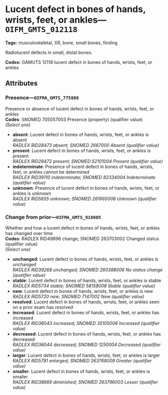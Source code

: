 # Lucent defect in bones of hands, wrists, feet, or ankles—`OIFM_GMTS_012118`

**Tags:** musculoskeletal, XR, bone, small bones, finding

Radiolucent defects in small, distal bones.

**Codes:** GAMUTS 12118 lucent defect in bones of hands, wrists, feet, or ankles

## Attributes

### Presence—`OIFMA_GMTS_775886`

Presence or absence of lucent defect in bones of hands, wrists, feet, or ankles  
**Codes**: SNOMED 705057003 Presence (property) (qualifier value)  
*(Select one)*

- **absent**: Lucent defect in bones of hands, wrists, feet, or ankles is absent  
_RADLEX RID28473 absent; SNOMED 2667000 Absent (qualifier value)_
- **present**: Lucent defect in bones of hands, wrists, feet, or ankles is present  
_RADLEX RID28472 present; SNOMED 52101004 Present (qualifier value)_
- **indeterminate**: Presence of lucent defect in bones of hands, wrists, feet, or ankles cannot be determined  
_RADLEX RID39110 indeterminate; SNOMED 82334004 Indeterminate (qualifier value)_
- **unknown**: Presence of lucent defect in bones of hands, wrists, feet, or ankles is unknown  
_RADLEX RID5655 unknown; SNOMED 261665006 Unknown (qualifier value)_

### Change from prior—`OIFMA_GMTS_918005`

Whether and how a lucent defect in bones of hands, wrists, feet, or ankles has changed over time  
**Codes**: RADLEX RID49896 change; SNOMED 263703002 Changed status (qualifier value)  
*(Select one)*

- **unchanged**: Lucent defect in bones of hands, wrists, feet, or ankles is unchanged  
_RADLEX RID39268 unchanged; SNOMED 260388006 No status change (qualifier value)_
- **stable**: Lucent defect in bones of hands, wrists, feet, or ankles is stable  
_RADLEX RID5734 stable; SNOMED 58158008 Stable (qualifier value)_
- **new**: Lucent defect in bones of hands, wrists, feet, or ankles is new  
_RADLEX RID5720 new; SNOMED 7147002 New (qualifier value)_
- **resolved**: Lucent defect in bones of hands, wrists, feet, or ankles seen on a prior exam has resolved  
- **increased**: Lucent defect in bones of hands, wrists, feet, or ankles has increased  
_RADLEX RID36043 increased; SNOMED 35105006 Increased (qualifier value)_
- **decreased**: Lucent defect in bones of hands, wrists, feet, or ankles has decreased  
_RADLEX RID36044 decreased; SNOMED 1250004 Decreased (qualifier value)_
- **larger**: Lucent defect in bones of hands, wrists, feet, or ankles is larger  
_RADLEX RID5791 enlarged; SNOMED 263768009 Greater (qualifier value)_
- **smaller**: Lucent defect in bones of hands, wrists, feet, or ankles is smaller  
_RADLEX RID38669 diminished; SNOMED 263796003 Lesser (qualifier value)_